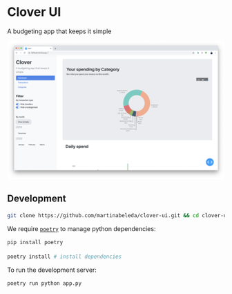 # Clover UI
A budgeting app that keeps it simple

![Clover UI Preview](img/preview.png)


## Development

```bash
git clone https://github.com/martinabeleda/clover-ui.git && cd clover-ui
```

We require [`poetry`](https://python-poetry.org/) to manage python dependencies:

```bash
pip install poetry

poetry install # install dependencies
```

To run the development server:

```bash
poetry run python app.py
```
